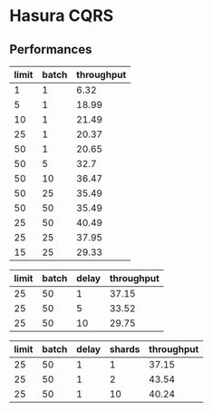 # Hasura CQRS


## Performances


| limit | batch | throughput |
|-------|-------|------------|
| 1     | 1     | 6.32       |
| 5     | 1     | 18.99      |
| 10    | 1     | 21.49      |
| 25    | 1     | 20.37      |
| 50    | 1     | 20.65      |
| 50    | 5     | 32.7       |
| 50    | 10    | 36.47      |
| 50    | 25    | 35.49      |
| 50    | 50    | 35.49      |
| 25    | 50    | 40.49      |
| 25    | 25    | 37.95      |
| 15    | 25    | 29.33      |


| limit | batch | delay | throughput |
|-------|-------|-------|------------|
| 25    | 50    | 1     | 37.15      |
| 25    | 50    | 5     | 33.52      |
| 25    | 50    | 10    | 29.75      |

| limit | batch | delay | shards | throughput |
|-------|-------|-------|--------|------------|
| 25    | 50    | 1     | 1      | 37.15      |
| 25    | 50    | 1     | 2      | 43.54      |
| 25    | 50    | 1     | 10     | 40.24      |